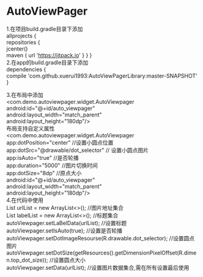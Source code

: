 # AutoViewPager
1.在项目build.gradle目录下添加
<br>
allprojects {
    <br>repositories {
	<br>jcenter()
       <br> maven { url 'https://jitpack.io' }
    }
}
<br>
2.在app的build.gradle目录下添加
<br>dependencies {
    <br>compile 'com.github.xuerui1993:AutoViewPagerLibrary:master-SNAPSHOT'
<br>}

3.在布局中添加
<br><com.demo.autoviewpager.widget.AutoViewpager
    <br>android:id="@+id/auto_viewpager"
    <br>android:layout_width="match_parent"
    <br>android:layout_height="180dp"/>
<br>布局支持自定义属性
<br><com.demo.autoviewpager.widget.AutoViewpager
        <br>app:dotPosition="center" //设置小圆点位置
		<br>app:dotSrc="@drawable/dot_selector" // 设置小圆点图片
		<br>app:isAuto="true"  //是否轮播
		<br>app:duration="5000"  //图片切换时间
		<br>app:dotSize="8dp"    //原点大小
		<br>android:id="@+id/auto_viewpager"
		<br>android:layout_width="match_parent"
		<br>android:layout_height="180dp"/>
<br>4.在代码中使用
<br>List<String> urlList = new ArrayList<>();  //图片地址集合
<br>List<String> labelList = new ArrayList<>();  //标题集合
<br>autoViewpager.setLaBelData(urlList); //设置标题
		<br>autoViewpager.setIsAuto(true);  //设置是否轮播
		<br>autoViewpager.setDotImageResourse(R.drawable.dot_selector);  //设置圆点图片
		<br>autoViewpager.setDotSize(getResources().getDimensionPixelOffset(R.dimen.top_dot_size));  //设置圆点大小
		<br>autoViewpager.setData(urlList);  //设置图片数据集合,需在所有设置最后使用
